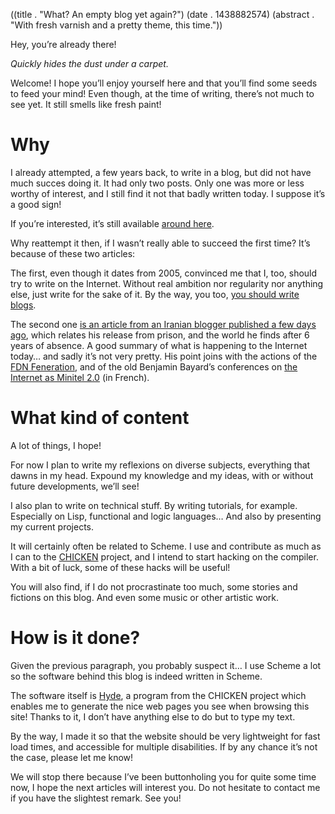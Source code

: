 ((title . "What? An empty blog yet again?")
 (date . 1438882574)
 (abstract . "With fresh varnish and a pretty theme, this time."))


Hey, you’re already there!

_Quickly hides the dust under a carpet._

Welcome! I hope you’ll enjoy yourself here and that you’ll find
some seeds to feed your mind! Even though, at the time of writing,
there’s not much to see yet. It still smells like fresh paint!



# Why

I already attempted, a few years back, to write in a blog, but did not
have much succes doing it. It had only two posts. Only one was more or
less worthy of interest, and I still find it not that badly written
today. I suppose it’s a good sign!

If you’re interested, it’s still available [around here][old-blog].

Why reattempt it then, if I wasn’t really able to succeed the first
time? It’s because of these two articles:

The first, even though it dates from 2005, convinced me that I, too,
should try to write on the Internet. Without real ambition nor
regularity nor anything else, just write for the sake of it. By the
way, you too, [you should write blogs][you-should-write-blogs].

The second one [is an article from an Iranian blogger published a few
days ago][the-web-we-have-to-save], which relates his release from
prison, and the world he finds after 6 years of absence. A good
summary of what is happening to the Internet today… and sadly it’s not
very pretty. His point joins with the actions of the [FDN
Feneration][ffdn], and of the old Benjamin Bayard’s conferences on
[the Internet as Minitel 2.0][minitel2] (in French).



# What kind of content

A lot of things, I hope!

For now I plan to write my reflexions on diverse subjects, everything
that dawns in my head. Expound my knowledge and my ideas, with or
without future developments, we’ll see!


I also plan to write on technical stuff. By writing tutorials, for
example. Especially on Lisp, functional and logic languages… And also
by presenting my current projects.

It will certainly often be related to Scheme. I use and contribute as
much as I can to the [CHICKEN][chicken] project, and I intend to start
hacking on the compiler. With a bit of luck, some of these hacks will
be useful!

You will also find, if I do not procrastinate too much, some stories
and fictions on this blog. And even some music or other artistic work.



# How is it done?

Given the previous paragraph, you probably suspect it… I use Scheme a
lot so the software behind this blog is indeed written in Scheme.

The software itself is [Hyde][hyde], a program from the CHICKEN
project which enables me to generate the nice web pages you see when
browsing this site! Thanks to it, I don’t have anything else to do
but to type my text.

By the way, I made it so that the website should be very lightweight
for fast load times, and accessible for multiple disabilities. If by any
chance it’s not the case, please let me know!

We will stop there because I’ve been buttonholing you for quite some
time now, I hope the next articles will interest you. Do not hesitate
to contact me if you have the slightest remark. See you!

[old-blog]:                     //www.upyum.com/old-blog/
[you-should-write-blogs]:       https://sites.google.com/site/steveyegge2/you-should-write-blogs
[the-web-we-have-to-save]:      https://medium.com/matter/the-web-we-have-to-save-2eb1fe15a426
[ffdn]:                         http://www.ffdn.org/
[minitel2]:                     http://www.fdn.fr/Internet-Libre-ou-Minitel-2,94.html
[chicken]:                      http://call-cc.org/
[hyde]:                         http://wiki.call-cc.org/eggref/4/hyde

